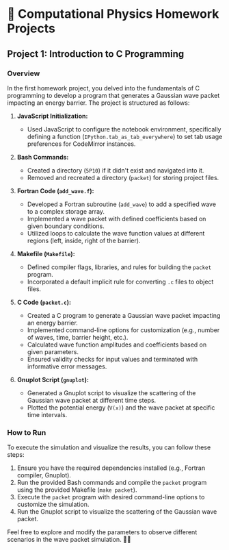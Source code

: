 # 🚀 Computational Physics Homework Projects

## Project 1: Introduction to C Programming

### Overview

In the first homework project, you delved into the fundamentals of C programming to develop a program that generates a Gaussian wave packet impacting an energy barrier. The project is structured as follows:

1. **JavaScript Initialization:**
   - Used JavaScript to configure the notebook environment, specifically defining a function (`IPython.tab_as_tab_everywhere`) to set tab usage preferences for CodeMirror instances.

2. **Bash Commands:**
   - Created a directory (`5P10`) if it didn't exist and navigated into it.
   - Removed and recreated a directory (`packet`) for storing project files.

3. **Fortran Code (`add_wave.f`):**
   - Developed a Fortran subroutine (`add_wave`) to add a specified wave to a complex storage array.
   - Implemented a wave packet with defined coefficients based on given boundary conditions.
   - Utilized loops to calculate the wave function values at different regions (left, inside, right of the barrier).

4. **Makefile (`Makefile`):**
   - Defined compiler flags, libraries, and rules for building the `packet` program.
   - Incorporated a default implicit rule for converting `.c` files to object files.

5. **C Code (`packet.c`):**
   - Created a C program to generate a Gaussian wave packet impacting an energy barrier.
   - Implemented command-line options for customization (e.g., number of waves, time, barrier height, etc.).
   - Calculated wave function amplitudes and coefficients based on given parameters.
   - Ensured validity checks for input values and terminated with informative error messages.

6. **Gnuplot Script (`gnuplot`):**
   - Generated a Gnuplot script to visualize the scattering of the Gaussian wave packet at different time steps.
   - Plotted the potential energy (`V(x)`) and the wave packet at specific time intervals.

### How to Run

To execute the simulation and visualize the results, you can follow these steps:

1. Ensure you have the required dependencies installed (e.g., Fortran compiler, Gnuplot).
2. Run the provided Bash commands and compile the `packet` program using the provided Makefile (`make packet`).
3. Execute the `packet` program with desired command-line options to customize the simulation.
4. Run the Gnuplot script to visualize the scattering of the Gaussian wave packet.

Feel free to explore and modify the parameters to observe different scenarios in the wave packet simulation. 🌊🔬
